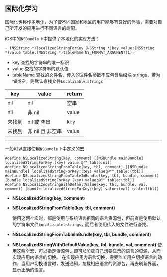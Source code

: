 ## 国际化学习

国际化也称作本地化，为了使不同国家和地区的用户能够有良好的体验，需要对自己所开发的应用进行不同语言的适配。

iOS中的`NSBundle.h`中提供了本地化的实现方法：

`- (NSString *)localizedStringForKey:(NSString *)key value:(NSString *)value table:(NSString *)tableName NS_FORMAT_ARGUMENT(1);`

* key 查找的字符串的唯一标识
* value 查找的字符串的默认值
* tableName 查找的文件名，传入的文件名参数不应包含后缀名 strings，若为nil或空，则默认查找文件`Localizable.strings`

|key|value|return|
|---|-----|------|
|nil|nil|空串|
|nil|非 nil|value|
|未找到|nil 或 空串|key|
|未找到|非 nil 且 非空串|value|

***
一般可以直接使用`NSBundle.h`中定义的宏

```
#define NSLocalizedString(key, comment) [[NSBundle mainBundle] localizedStringForKey:(key) value:@"" table:nil]
#define NSLocalizedStringFromTable(key, tbl, comment) [[NSBundle mainBundle] localizedStringForKey:(key) value:@"" table:(tbl)]
#define NSLocalizedStringFromTableInBundle(key, tbl, bundle, comment) [bundle localizedStringForKey:(key) value:@"" table:(tbl)]
#define NSLocalizedStringWithDefaultValue(key, tbl, bundle, val, comment) [bundle localizedStringForKey:(key) value:(val) table:(tbl)]
```

* **NSLocalizedString(key, comment)**
* **NSLocalizedStringFromTable(key, tbl, comment)**
	
	使用这两个宏时，都是使用与系统语言相同的语言资源包，但前者是使用默认的字符串文件`Localizable.strings`，而后者使用传入的文件进行查找。

* **NSLocalizedStringFromTableInBundle(key, tbl, bundle, comment)**
* **NSLocalizedStringWithDefaultValue(key, tbl, bundle, val, comment)**
	使用这两个宏，可以指定资源包，即可以加载自己想要显示的语言的资源，从而实现应用内语言的切换。
	在实现应用内语言切换，需要监听用户切换语言的动作，当用户切换语言时，发送通知，加载相应语言的资源包，再去刷新界面，显示正确的语言。
	

